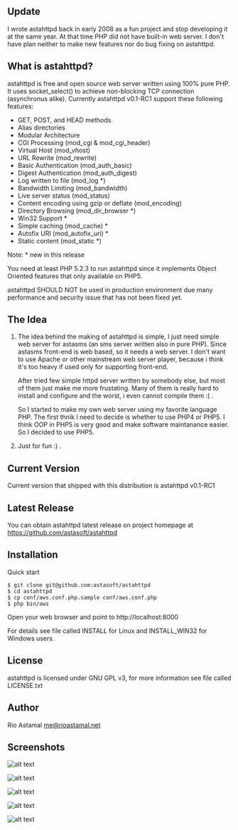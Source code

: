 Update
------

I wrote astahttpd back in early 2008 as a fun project and stop developing it
at the same year. At that time PHP did not have built-in web server. I don't
have plan neither to make new features nor do bug fixing on astahttpd.

What is astahttpd?
------------------

astahttpd is free and open source web server written using 100% pure PHP. It
uses socket_select() to achieve non-blocking TCP connection 
(asynchronus alike). Currently astahttpd v0.1-RC1 support these 
following features:

   - GET, POST, and HEAD methods
   - Alias directories
   - Modular Architecture
   - CGI Processing (mod_cgi & mod_cgi_header)
   - Virtual Host (mod_vhost)
   - URL Rewrite (mod_rewrite)
   - Basic Authentication  (mod_auth_basic)
   - Digest Authentication (mod_auth_digest)
   - Log written to file (mod_log *)
   - Bandwidth Limiting (mod_bandwidth)
   - Live server status (mod_status)
   - Content encoding using gzip or deflate (mod_encoding)
   - Directory Browsing (mod_dir_browser *)
   - Win32 Support *
   - Simple caching (mod_cache) *
   - Autofix URI (mod_autofix_uri) *
   - Static content (mod_static *)

Note: * new in this release

You need at least PHP 5.2.3 to run astahttpd since it implements Object
Oriented features that only available on PHP5.

astahttpd SHOULD NOT be used in production environment due many performance and
security issue that has not been fixed yet.

The Idea
--------

1. The idea behind the making of astahttpd is simple, I just need simple
web server for astasms (an sms server written also in pure PHP). Since
astasms front-end is web based, so it needs a web server. I don't want
to use Apache or other mainstream web server player, because i think
it's too heavy if used only for supporting front-end.

   After tried few simple httpd server written by somebody else, but most of them
just make me more frustating. Many of them is really hard to install and
configure and the worst, i even cannot compile them :( .

   So I started to make my own web server using my favorite language PHP. The first
thnik I need to decide is whether to use PHP4 or PHP5. I think OOP in PHP5
is very good and make software maintanance easier. So I decided to use PHP5.

2. Just for fun :) .

Current Version
---------------

Current version that shipped with this distribution is astahttpd v0.1-RC1

Latest Release
--------------

You can obtain astahttpd latest release on project homepage at
https://github.com/astasoft/astahttpd

Installation
------------

Quick start

```
$ git clone git@github.com:astasoft/astahttpd
$ cd astahttpd
$ cp conf/aws.conf.php.sample conf/aws.conf.php
$ php bin/aws
```

Open your web browser and point to http://localhost:8000

For details see file called INSTALL for Linux and INSTALL_WIN32 for
Windows users.

License
-------

astahttpd is licensed under GNU GPL v3, for more information see file
called LICENSE.txt

Author
-------
Rio Astamal <me@rioastamal.net>

Screenshots
------
![alt text](https://a.fsdn.com/con/app/proj/astahttpd/screenshots/156734.jpg "Directory Browsing")

![alt text](https://a.fsdn.com/con/app/proj/astahttpd/screenshots/156732.jpg "PHP Info - CGI")

![alt text](https://a.fsdn.com/con/app/proj/astahttpd/screenshots/158123.jpg "HTTP Basic Authentication")

![alt text](https://a.fsdn.com/con/app/proj/astahttpd/screenshots/158125.jpg "Default Document Root")

![alt text](https://a.fsdn.com/con/app/proj/astahttpd/screenshots/166194.jpg "Server Status via mod_status")
